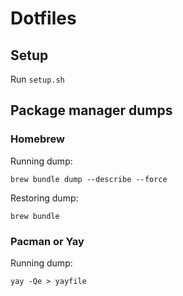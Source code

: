 # Dotfiles

## Setup

Run `setup.sh`

## Package manager dumps

### Homebrew

  Running dump:

  `brew bundle dump --describe --force`

  Restoring dump:

  `brew bundle`

### Pacman or Yay

  Running dump:

  `yay -Qe > yayfile`
